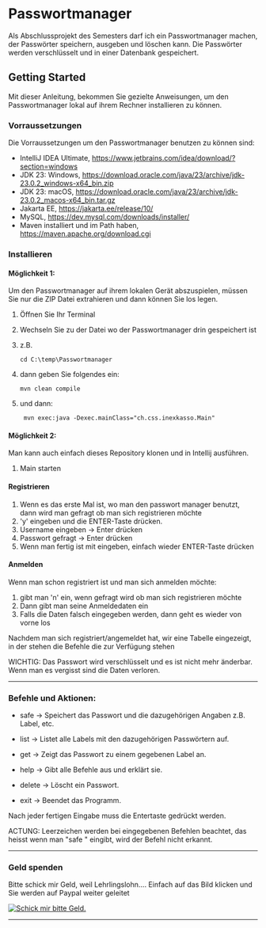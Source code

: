# Passwortmanager

Als Abschlussprojekt des Semesters darf ich ein Passwortmanager machen, der Passwörter speichern, ausgeben und löschen kann. Die Passwörter werden verschlüsselt und in einer Datenbank gespeichert.


## Getting Started

Mit dieser Anleitung, bekommen Sie gezielte Anweisungen, um den Passwortmanager lokal auf ihrem Rechner installieren zu können.

### Vorraussetzungen

Die Vorraussetzungen um den Passwortmanager benutzen zu können sind: 

- IntelliJ IDEA Ultimate, https://www.jetbrains.com/idea/download/?section=windows
- JDK 23: Windows, https://download.oracle.com/java/23/archive/jdk-23.0.2_windows-x64_bin.zip
- JDK 23: macOS, https://download.oracle.com/java/23/archive/jdk-23.0.2_macos-x64_bin.tar.gz
- Jakarta EE, https://jakarta.ee/release/10/
- MySQL, https://dev.mysql.com/downloads/installer/
- Maven installiert und im Path haben, https://maven.apache.org/download.cgi
  

### Installieren

#### Möglichkeit 1:

Um den Passwortmanager auf ihrem lokalen Gerät abszuspielen, müssen Sie nur die ZIP Datei extrahieren und dann können Sie los legen.

1. Öffnen Sie Ihr Terminal
2. Wechseln Sie zu der Datei wo der Passwortmanager drin gespeichert ist
3. z.B.
   
       cd C:\temp\Passwortmanager
5. dann geben Sie folgendes ein:
   
       mvn clean compile

6. und dann:

        mvn exec:java -Dexec.mainClass="ch.css.inexkasso.Main"
            


#### Möglichkeit 2:

Man kann auch einfach dieses Repository klonen und in Intellij ausführen.

1. Main starten

#### Registrieren
1. Wenn es das erste Mal ist, wo man den passwort manager benutzt, dann wird man gefragt ob man sich registrieren möchte
2. 'y' eingeben und die ENTER-Taste drücken.
4. Username eingeben ->  Enter drücken
5. Passwort gefragt -> Enter drücken
6. Wenn man fertig ist mit eingeben, einfach wieder ENTER-Taste drücken

#### Anmelden

Wenn man schon registriert ist und man sich anmelden möchte:
1. gibt man 'n' ein, wenn gefragt wird ob man sich registrieren möchte
2. Dann gibt man seine Anmeldedaten ein
3. Falls die Daten falsch eingegeben werden, dann geht es wieder von vorne los

Nachdem man sich registriert/angemeldet hat, wir eine Tabelle eingezeigt, in der stehen die Befehle die zur Verfügung stehen

WICHTIG: Das Passwort wird verschlüsselt und es ist nicht mehr änderbar. Wenn man es vergisst sind die Daten verloren.

----------------------------------------------------------------------------------------------------------------
  
### Befehle und Aktionen:

- safe   ->  Speichert das Passwort und die dazugehörigen Angaben z.B. Label, etc.  

- list   ->  Listet alle Labels mit den dazugehörigen Passwörtern auf.              

- get    ->  Zeigt das Passwort zu einem gegebenen Label an.                        

- help   ->  Gibt alle Befehle aus und erklärt sie.                                 

- delete ->  Löscht ein Passwort.                                                   

- exit   ->  Beendet das Programm.                                                  

Nach jeder fertigen Eingabe muss die Entertaste gedrückt werden.

ACTUNG: Leerzeichen werden bei eingegebenen Befehlen beachtet, das heisst wenn man "safe " eingibt, wird der Befehl nicht erkannt.


---
### Geld spenden

Bitte schick mir Geld, weil Lehrlingslohn.... Einfach auf das Bild klicken und Sie werden auf Paypal weiter geleitet

<a href="https://www.paypal.com/ch/digital-wallet/send-receive-money/send-money" target="_blank"><img src="https://i.ytimg.com/vi/KMdjT9RTgqw/hqdefault.jpg" alt="Schick mir bitte Geld." style="height: auto !important;width: auto !important;" ></a>

---
